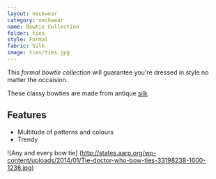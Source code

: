 ```yaml
---
layout: neckwear
category: neckwear
name: Bowtie Collection
folder: ties
style: Formal
fabric: Silk
image: ties/ties.jpg
---
```


This *formal bowtie collection* will guarantee you're dressed in style no matter the occaision.

These classy bowties are made from antique [silk](http://en.wikipedia.org/wiki/Silk)

## Features

- Multitude of patterns and colours
- Trendy 

![Any and every bow tie] (http://states.aarp.org/wp-content/uploads/2014/01/Tie-doctor-who-bow-ties-33198238-1600-1236.jpg)